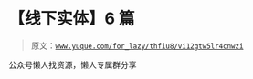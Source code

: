 # 【线下实体】6 篇

> 原文：[`www.yuque.com/for_lazy/thfiu8/vi12gtw5lr4cnwzi`](https://www.yuque.com/for_lazy/thfiu8/vi12gtw5lr4cnwzi)

<ne-p id="u998a1a48" data-lake-id="u998a1a48"><ne-text id="u2829921e">公众号懒人找资源，懒人专属群分享</ne-text></ne-p>